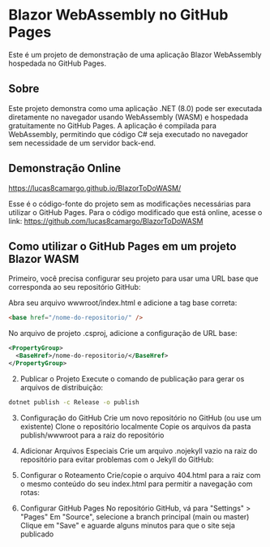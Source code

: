 # Blazor WebAssembly no GitHub Pages
Este é um projeto de demonstração de uma aplicação Blazor WebAssembly hospedada no GitHub Pages.

## Sobre
Este projeto demonstra como uma aplicação .NET (8.0) pode ser executada diretamente no navegador usando WebAssembly (WASM) e hospedada gratuitamente no GitHub Pages. A aplicação é compilada para WebAssembly, permitindo que código C# seja executado no navegador sem necessidade de um servidor back-end.

## Demonstração Online
https://lucas8camargo.github.io/BlazorToDoWASM/

Esse é o código-fonte do projeto sem as modificações necessárias para utilizar o GitHub Pages. Para o código modificado que está online, acesse o link:
https://github.com/lucas8camargo/BlazorToDoWASM

## Como utilizar o GitHub Pages em um projeto Blazor WASM

Primeiro, você precisa configurar seu projeto para usar uma URL base que corresponda ao seu repositório GitHub:

Abra seu arquivo wwwroot/index.html e adicione a tag base correta:
```html
<base href="/nome-do-repositorio/" />
```
No arquivo de projeto .csproj, adicione a configuração de URL base:
```xml
<PropertyGroup>
  <BaseHref>/nome-do-repositorio/</BaseHref>
</PropertyGroup>
```
2. Publicar o Projeto
Execute o comando de publicação para gerar os arquivos de distribuição:
```bash
dotnet publish -c Release -o publish
```
3. Configuração do GitHub
Crie um novo repositório no GitHub (ou use um existente)
Clone o repositório localmente
Copie os arquivos da pasta publish/wwwroot para a raiz do repositório

5. Adicionar Arquivos Especiais
Crie um arquivo .nojekyll vazio na raiz do repositório para evitar problemas com o Jekyll do GitHub:

6. Configurar o Roteamento
Crie/copie o arquivo 404.html para a raiz com o mesmo conteúdo do seu index.html para permitir a navegação com rotas:

7. Configurar GitHub Pages
No repositório GitHub, vá para "Settings" > "Pages"
Em "Source", selecione a branch principal (main ou master)
Clique em "Save" e aguarde alguns minutos para que o site seja publicado



